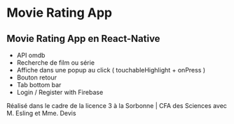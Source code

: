 # Movie Rating App

## Movie Rating App en React-Native

- API omdb 
- Recherche de film ou série 
- Affiche dans une popup au click ( touchableHighlight + onPress ) 
- Bouton retour 
- Tab bottom bar 
- Login / Register with Firebase

Réalisé dans le cadre de la licence 3 à la Sorbonne | CFA des Sciences avec M. Esling et Mme. Devis
